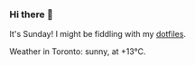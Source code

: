 ### Hi there :wave:

It's Sunday! I might be fiddling with my [dotfiles](https://github.com/bewuethr/dotfiles).

Weather in Toronto: sunny, at +13°C.
